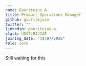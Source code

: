 ```yaml
---
name: Gauritejus A
title: Product Operations Manager 
github: gauritejusa
twitter: ""
linkedin: gauritejus-a
slack: U095LRJJCAE
joining_date: "14/07/2025"
role: core
---
```


Still waiting for this
